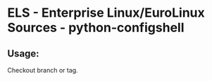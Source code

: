# ELS - Enterprise Linux/EuroLinux Sources - python-configshell
 
## Usage:
  Checkout branch or tag.
